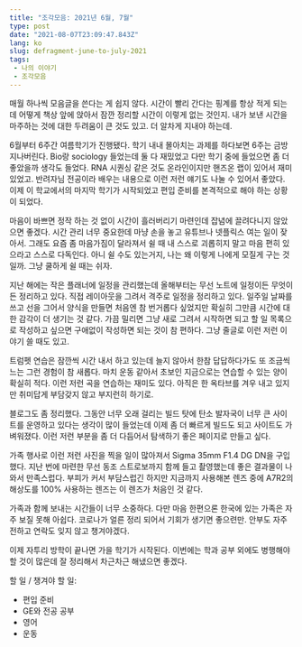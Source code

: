 ```yaml
---
title: "조각모음: 2021년 6월, 7월"
type: post
date: "2021-08-07T23:09:47.843Z"
lang: ko
slug: defragment-june-to-july-2021
tags:
 - 나의 이야기
 - 조각모음
---
```


매월 하나씩 모음글을 쓴다는 게 쉽지 않다. 시간이 빨리 간다는 핑계를 항상 적게 되는데 어떻게 책상 앞에 앉아서 잠깐 정리할 시간이 이렇게 없는 것인지. 내가 보낸 시간을 마주하는 것에 대한 두려움이 큰 것도 있고. 더 알차게 지내야 하는데.

6월부터 6주간 여름학기가 진행됐다. 학기 내내 몰아치는 과제를 하다보면 6주는 금방 지나버린다. Bio랑 sociology 들었는데 둘 다 재밌었고 다만 학기 중에 들었으면 좀 더 좋았을까 생각도 들었다. RNA 시퀀싱 같은 것도 온라인이지만 핸즈온 랩이 있어서 재미있었고. 반려자님 전공이라 배우는 내용으로 이런 저런 얘기도 나눌 수 있어서 좋았다. 이제 이 학교에서의 마지막 학기가 시작되었고 편입 준비를 본격적으로 해야 하는 상황이 되었다.

마음이 바쁘면 정작 하는 것 없이 시간이 흘러버리기 마련인데 잡념에 끌려다니지 않았으면 좋겠다. 시간 관리 너무 중요한데 마냥 손을 놓고 유튜브나 넷플릭스 여는 일이 잦아서. 그래도 요즘 좀 마음가짐이 달라져서 쉴 때 내 스스로 괴롭히지 말고 마음 편히 있으라고 스스로 다독인다. 아니 쉴 수도 있는거지, 나는 왜 이렇게 나에게 모질게 구는 것일까. 그냥 쿨하게 쉴 때는 쉬자.

지난 해에는 작은 플래너에 일정을 관리했는데 올해부터는 무선 노트에 일정이든 무엇이든 정리하고 있다. 직접 레이아웃을 그려서 격주로 일정을 정리하고 있다. 일주일 날짜를 쓰고 선을 그어서 양식을 만들면 처음엔 참 번거롭다 싶었지만 확실히 그만큼 시간에 대한 감각이 더 생기는 것 같다. 가끔 밀리면 그냥 새로 그려서 시작하면 되고 할 일 목록으로 작성하고 싶으면 구애없이 작성하면 되는 것이 참 편하다. 그냥 줄글로 이런 저런 이야기 쓸 때도 있고.

트럼펫 연습은 잠깐씩 시간 내서 하고 있는데 늘지 않아서 한참 답답하다가도 또 조금씩 느는 그런 경험이 참 새롭다. 마치 운동 같아서 초보인 지금으로는 연습할 수 있는 양이 확실히 적다. 이런 저런 곡을 연습하는 재미도 있다. 아직은 한 옥타브를 겨우 내고 있지만 취미답게 부담갖지 않고 부지런히 하기로.

블로그도 좀 정리했다. 그동안 너무 오래 걸리는 빌드 탓에 탄소 발자국이 너무 큰 사이트를 운영하고 있다는 생각이 많이 들었는데 이제 좀 더 빠르게 빌드도 되고 사이트도 가벼워졌다. 이런 저런 부분을 좀 더 다듬어서 탐색하기 좋은 페이지로 만들고 싶다.

가족 행사로 이런 저런 사진을 찍을 일이 많아져서 Sigma 35mm F1.4 DG DN을 구입했다. 지난 번에 마련한 무선 동조 스트로보까지 함께 들고 촬영했는데 좋은 결과물이 나와서 만족스럽다. 부피가 커서 부담스럽긴 하지만 지금까지 사용해본 렌즈 중에 A7R2의 해상도를 100% 사용하는 렌즈는 이 렌즈가 처음인 것 같다.

가족과 함께 보내는 시간들이 너무 소중하다. 다만 마음 한편으론 한국에 있는 가족은 자주 보질 못해 아쉽다. 코로나가 얼른 정리 되어서 기회가 생기면 좋으련만. 안부도 자주 전하고 연락도 잊지 않고 챙겨야겠다.

이제 자투리 방학이 끝나면 가을 학기가 시작된다. 이번에는 학과 공부 외에도 병행해야 할 것이 많은데 잘 정리해서 차근차근 해냈으면 좋겠다.

할 일 / 챙겨야 할 일:

- 편입 준비
- GE와 전공 공부
- 영어
- 운동

